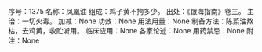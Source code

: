 序号：1375
名称：凤凰油
组成：鸡子黄不拘多少。
出处：《银海指南》卷三。
主治：一切火毒。
加减：None
功效：None
用法用量：None
制备方法：陈菜油熬枯，去鸡黄，收贮听用。
临床应用：None
各家论述：None
用药禁忌：None
附注：None
